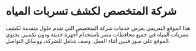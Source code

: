 
# شركة المتخصص لكشف تسربات المياه

هذا الموقع التعريفي يعرض خدمات شركة المتخصص التي تقدم حلول متقدمة لكشف تسربات المياه في جميع محافظات مصر باستخدام أجهزة حديثة ودون تكسير. يحتوي الموقع على صور فنيين أثناء العمل، وصف شامل للشركة، ووسائل التواصل.
